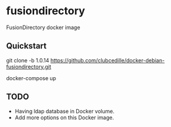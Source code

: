 # fusiondirectory
FusionDirectory docker image

## Quickstart

git clone -b 1.0.14 https://github.com/clubcedille/docker-debian-fusiondirectory.git

docker-compose up


## TODO

- Having ldap database in Docker volume.
- Add more options on this Docker image.
